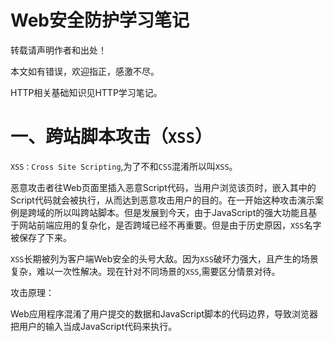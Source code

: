 # Web安全防护学习笔记

转载请声明作者和出处！

本文如有错误，欢迎指正，感激不尽。

HTTP相关基础知识见HTTP学习笔记。

# 一、跨站脚本攻击（`XSS`）

`XSS：Cross Site Scripting`,为了不和`CSS`混淆所以叫`XSS`。

恶意攻击者往Web页面里插入恶意Script代码，当用户浏览该页时，嵌入其中的Script代码就会被执行，从而达到恶意攻击用户的目的。在一开始这种攻击演示案例是跨域的所以叫跨站脚本。但是发展到今天，由于JavaScript的强大功能且基于网站前端应用的复杂化，是否跨域已经不再重要。但是由于历史原因，`XSS`名字被保存了下来。

`XSS`长期被列为客户端Web安全的头号大敌。因为`XSS`破坏力强大，且产生的场景复杂，难以一次性解决。现在针对不同场景的`XSS`,需要区分情景对待。

攻击原理：

Web应用程序混淆了用户提交的数据和JavaScript脚本的代码边界，导致浏览器把用户的输入当成JavaScript代码来执行。

